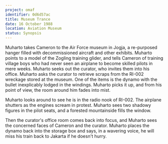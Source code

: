 ```yaml
---
project: omaf
identifier: 0d6d57ac
title: Museum Trance
date: 16 October 1988 
location: Aviation Museum
status: Synopsis
---
```


Muharto takes Cameron to the Air Force museum in Jogja, a re-purposed
hanger filled with decommissioned aircraft and other exhibits. Muharto
points to a model of the Zogling training glider, and tells Cameron of
training village boys who had never seen an airplane to become skilled
pilots in mere weeks. Muharto seeks out the curator, who invites them
into his office. Muharto asks the curator to retrieve scraps from the
RI-002 wreckage stored at the museum. One of the items is the dynamo
with the bullet inexplicably lodged in the windings. Muharto picks it
up, and from his point of view, the room around him fades into mist. 

Muharto looks around to see he is in the radio nook of RI-002. The airplane shutters as the engines scream in protest. Muharto sees two shadowy figures in the pilot seats, and a forested mountainside fills the window. 

Then the curator's office room comes back into focus, and Muharto sees the concerned faces of
Cameron and the curator. Muharto places the dynamo back into the storage
box and says, in a wavering voice, he will miss his train back to Jakarta if he doesn't hurry. 


